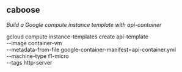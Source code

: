 caboose
---------

*Build a Google compute instance template with api-container*

gcloud compute instance-templates create api-template \
--image container-vm \
--metadata-from-file google-container-manifest=api-container.yml \
--machine-type f1-micro \
--tags http-server

